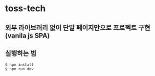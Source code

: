 # toss-tech

## 외부 라이브러리 없이 단일 페이지만으로 프로젝트 구현 (vanila js SPA)

## 실행하는 법

```
$ npm install
$ npm run dev
```
